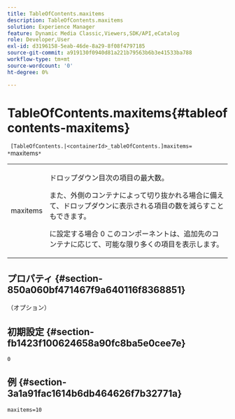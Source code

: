 ```yaml
---
title: TableOfContents.maxitems
description: TableOfContents.maxitems
solution: Experience Manager
feature: Dynamic Media Classic,Viewers,SDK/API,eCatalog
role: Developer,User
exl-id: d3196158-5eab-46de-8a29-8f08f4797185
source-git-commit: a919130f0940d81a221b79563b6b3e41533ba788
workflow-type: tm+mt
source-wordcount: '0'
ht-degree: 0%

---
```


# TableOfContents.maxitems{#tableofcontents-maxitems}

` [TableOfContents.|<containerId>_tableOfContents.]maxitems= *`maxitems`*`

<table id="table_F9BC656721B04870AC628ACBC47E7200"> 
 <tbody> 
  <tr> 
   <td> <p> <span class="codeph"><span class="varname"> maxitems</span></span> </p> </td> 
   <td> <p>ドロップダウン目次の項目の最大数。 </p> <p>また、外側のコンテナによって切り抜かれる場合に備えて、ドロップダウンに表示される項目の数を減らすこともできます。 </p> <p>に設定する場合 <span class="codeph"> 0</span> このコンポーネントは、追加先のコンテナに応じて、可能な限り多くの項目を表示します。 </p> </td> 
  </tr> 
 </tbody> 
</table>

## プロパティ {#section-850a060bf471467f9a640116f8368851}

（オプション）

## 初期設定 {#section-fb1423f100624658a90fc8ba5e0cee7e}

`0`

## 例 {#section-3a1a91fac1614b6db464626f7b32771a}

`maxitems=10`
